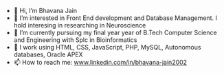 - 👋 Hi, I’m Bhavana Jain
- 👀 I’m interested in Front End development and Database Management. I hold interesing in researching in Neuroscience
- 🌱 I’m currently pursuing my final year year of B.Tech Computer Science and Engineering with Splc in Bioinformatics
- 💞️ I work using HTML, CSS, JavaScript, PHP, MySQL, Autonomous databases, Oracle APEX
- 📫 How to reach me: www.linkedin.com/in/bhavana-jain2002


<!---
BhavanaJain02/BhavanaJain02 is a ✨ special ✨ repository because its `README.md` (this file) appears on your GitHub profile.
You can click the Preview link to take a look at your changes.
--->
